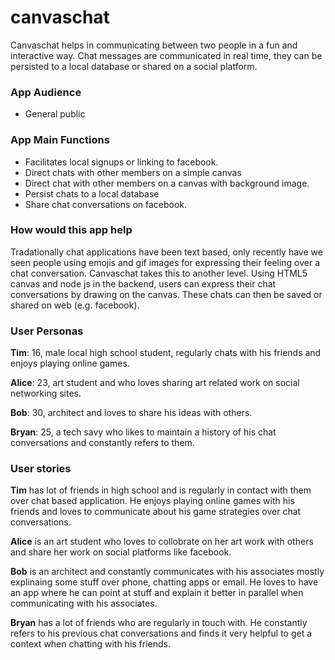 # canvaschat

Canvaschat helps in communicating between two people in a fun and interactive way. Chat messages are communicated in real time, they can be persisted to a local database or shared on a social platform.

### App Audience

- General public

### App Main Functions

- Facilitates local signups or linking to facebook.
- Direct chats with other members on a simple canvas
- Direct chat with other members on a canvas with background image.
- Persist chats to a local database
- Share chat conversations on facebook.

### How would this app help

Tradationally chat applications have been text based, only recently have we seen people using emojis and gif images for expressing their feeling over a chat conversation. Canvaschat takes this to another level. Using HTML5 canvas and node js in the backend, users can express their chat conversations by drawing on the canvas. These chats can then be saved or shared on web (e.g. facebook).

### User Personas

**Tim**: 16, male local high school student, regularly chats with his friends and enjoys playing online games.

**Alice**: 23, art student and who loves sharing art related work on social networking sites.

**Bob**: 30, architect and loves to share his ideas with others.

**Bryan**: 25, a tech savy who likes to maintain a history of his chat conversations and constantly refers to them.

### User stories

**Tim** has lot of friends in high school and is regularly in contact with them over chat based application. He enjoys playing online games with his friends and loves to communicate about his game strategies over chat conversations.

**Alice** is an art student who loves to collobrate on her art work with others and share her work on social platforms like facebook.

**Bob** is an architect and constantly communicates with his associates mostly explinaing some stuff over phone, chatting apps or email. He loves to have an app where he can point at stuff and explain it better in parallel when communicating with his associates.

**Bryan** has a lot of friends who are regularly in touch with. He constantly refers to his previous chat conversations and finds it very helpful to get a context when chatting with his friends.


